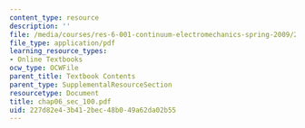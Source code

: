 ```yaml
---
content_type: resource
description: ''
file: /media/courses/res-6-001-continuum-electromechanics-spring-2009/227d82e43b412bec48b049a62da02b55_chap06_sec_100.pdf
file_type: application/pdf
learning_resource_types:
- Online Textbooks
ocw_type: OCWFile
parent_title: Textbook Contents
parent_type: SupplementalResourceSection
resourcetype: Document
title: chap06_sec_100.pdf
uid: 227d82e4-3b41-2bec-48b0-49a62da02b55
---
```

